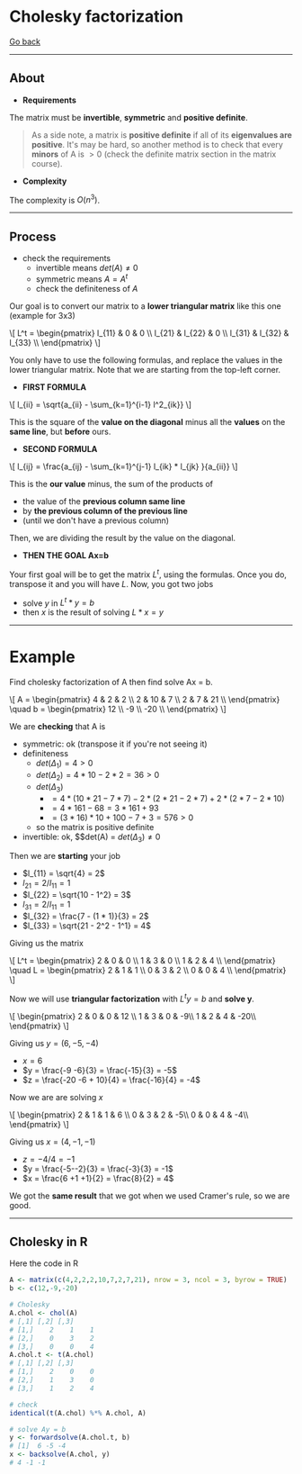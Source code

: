 # Cholesky factorization

[Go back](../index.md)

<hr class="sl">

## About

* **Requirements**

The matrix must be **invertible**, **symmetric** and **positive definite**.

> As a side note, a matrix is **positive definite** if all of its **eigenvalues are positive**. It's may be hard, so another method is to check that every **minors** of A is $\gt 0$ (check the definite matrix section in the matrix course).

* **Complexity**

The complexity is $O(n^3)$.

<hr class="sr">

## Process

* check the requirements
  * invertible means $det(A) \neq 0$
  * symmetric means $A = A^t$
  * check the definiteness of $A$

Our goal is to convert our matrix to a **lower triangular matrix** like this one (example for 3x3)

<p>
\[
L^t = \begin{pmatrix}
l_{11} & 0 & 0 \\
l_{21} & l_{22} & 0 \\
l_{31} & l_{32} & l_{33} \\
\end{pmatrix}
\]
</p>

You only have to use the following formulas, and replace the values in the lower triangular matrix. Note that we are starting from the top-left corner.

* **FIRST FORMULA**

<p>
\[
l_{ii} = \sqrt{a_{ii} - \sum_{k=1}^{i-1} l^2_{ik}}
\]
</p>

This is the square of the **value on the diagonal** minus all the **values** on the **same line**, but **before** ours.

* **SECOND FORMULA**

<p>
\[
l_{ij} = \frac{a_{ij} - \sum_{k=1}^{j-1} l_{ik} * l_{jk} }{a_{ii}}
\]
</p>

This is the **our value** minus, the sum of the products of

* the value of the **previous column same line**
* by **the previous column of the previous line**
* (until we don't have a previous column)

Then, we are dividing the result by the value on the diagonal.

* **THEN THE GOAL Ax=b**

Your first goal will be to get the matrix $L^t$, using the formulas. Once you do, transpose it and you will have $L$. Now, you got two jobs

* solve $y$ in $L^t * y = b$
* then $x$ is the result of solving $L * x = y$

<hr class="sl">

# Example

Find cholesky factorization of A then find solve Ax = b.

<p>
\[
A = \begin{pmatrix}
4 & 2 & 2 \\
2 & 10 & 7 \\
2 & 7 & 21 \\
\end{pmatrix}
\quad
b = \begin{pmatrix}
12 \\
-9 \\
-20 \\
\end{pmatrix}
\]
</p>

We are **checking** that A is

* symmetric: ok (transpose it if you're not seeing it)
* definiteness
  * $det(\Delta_1) = 4 \gt 0$
  * $det(\Delta_2) = 4 * 10 - 2 * 2 = 36 \gt 0$
  * $det(\Delta_3)$
    * $= 4 * (10 * 21 - 7 * 7) - 2 * (2* 21 -2 * 7) + 2 * ( 2 * 7 - 2 * 10)$
    * $= 4 * 161 - 68 = 3 * 161 + 93$
    * $= (3*16)*10 + 100 - 7 + 3 = 576 \gt 0$
  * so the matrix is positive definite
* invertible:  ok, $$det(A) = $det(\Delta_3) \neq 0$

Then we are **starting** your job

* $l_{11} = \sqrt{4} = 2$
* $l_{21} = 2 / l_{11} = 1$
* $l_{22} = \sqrt{10 - 1^2} = 3$
* $l_{31} = 2 / l_{11} = 1$
* $l_{32} = \frac{7 - (1 * 1)}{3} = 2$
* $l_{33} = \sqrt{21 - 2^2 - 1^1} = 4$

Giving us the matrix

<p>
\[
L^t = \begin{pmatrix}
2 & 0 & 0 \\
1 & 3 & 0 \\
1 & 2 & 4 \\
\end{pmatrix}
\quad
L = \begin{pmatrix}
2 & 1 & 1 \\
0 & 3 & 2 \\
0 & 0 & 4 \\
\end{pmatrix}
\]
</p>

Now we will use **triangular factorization** with $L^t y = b$ and **solve y**.

<p>
\[
\begin{pmatrix}
2 & 0 & 0 & 12 \\
1 & 3 & 0 & -9\\
1 & 2 & 4 & -20\\
\end{pmatrix}
\]
</p>

Giving us $y = (6, -5, -4)$

* $x = 6$
* $y = \frac{-9 -6}{3} = \frac{-15}{3} = -5$
* $z = \frac{-20 -6 + 10}{4} = \frac{-16}{4} = -4$

Now we are are solving $x$

<p>
\[
\begin{pmatrix}
2 & 1 & 1 & 6 \\
0 & 3 & 2 & -5\\
0 & 0 & 4 & -4\\
\end{pmatrix}
\]
</p>

Giving us $x = (4,-1,-1)$

* $z = -4/4 = -1$
* $y = \frac{-5--2}{3} = \frac{-3}{3} = -1$
* $x = \frac{6 +1 +1}{2} = \frac{8}{2} = 4$

We got the **same result** that we got when we used Cramer's rule, so we are good.

<hr class="sl">

## Cholesky in R

Here the code in R

```r
A <- matrix(c(4,2,2,2,10,7,2,7,21), nrow = 3, ncol = 3, byrow = TRUE)
b <- c(12,-9,-20)

# Cholesky
A.chol <- chol(A)
# [,1] [,2] [,3]
# [1,]    2    1    1
# [2,]    0    3    2
# [3,]    0    0    4
A.chol.t <- t(A.chol)
# [,1] [,2] [,3]
# [1,]    2    0    0
# [2,]    1    3    0
# [3,]    1    2    4

# check
identical(t(A.chol) %*% A.chol, A)

# solve Ay = b
y <- forwardsolve(A.chol.t, b)
# [1]  6 -5 -4
x <- backsolve(A.chol, y)
# 4 -1 -1
```